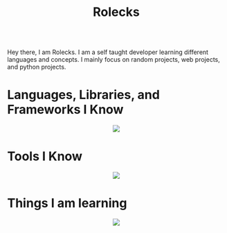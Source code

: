 <!-- used colors: 24410c, e70052, 25252a, 141414, ce244c -->

<div align="center">
	<h1>
		Rolecks
	</h1>
</div>

<br />

<br />

Hey there, I am Rolecks.  I am a self taught developer learning different languages and concepts.  I mainly focus on random projects, web projects, and python projects.

# Languages, Libraries, and Frameworks I Know
<p align="center">
	<a href="https://skillicons.dev">
		<img
			src="https://skillicons.dev/icons?i=bash,css,html,python,arduino"
		/>
	</a>
</p>

# Tools I Know
<p align="center">
	<a href="https://skillicons.dev">
		<img
			src="https://skillicons.dev/icons?i=discord,github,kali,linux,vercel,vscode,windows"
		/>
	</a>
</p>

# Things I am learning
<p align="center">
	<a href="https://skillicons.dev">
		<img
			src="https://skillicons.dev/icons?i=c,cs,cpp,git,js,lua,raspberrypi,robloxstudio,unity"
		/>
	</a>
</p>

